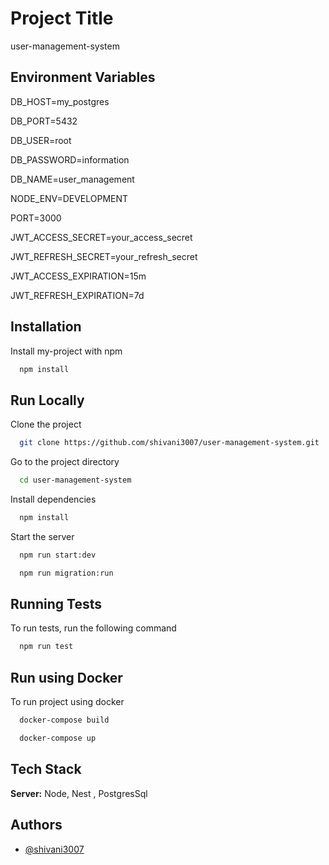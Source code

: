 
# Project Title

user-management-system


## Environment Variables

DB_HOST=my_postgres

DB_PORT=5432

DB_USER=root

DB_PASSWORD=information

DB_NAME=user_management

NODE_ENV=DEVELOPMENT

PORT=3000

JWT_ACCESS_SECRET=your_access_secret

JWT_REFRESH_SECRET=your_refresh_secret

JWT_ACCESS_EXPIRATION=15m

JWT_REFRESH_EXPIRATION=7d


## Installation

Install my-project with npm

```bash
  npm install
```
    
## Run Locally

Clone the project

```bash
  git clone https://github.com/shivani3007/user-management-system.git
```

Go to the project directory

```bash
  cd user-management-system
```

Install dependencies

```bash
  npm install
```

Start the server

```bash
  npm run start:dev
```

```bash
  npm run migration:run
```


## Running Tests

To run tests, run the following command

```bash
  npm run test
```


## Run using Docker

To run project using docker

```bash
  docker-compose build
```


```bash
  docker-compose up
```
## Tech Stack

**Server:** Node, Nest , PostgresSql


## Authors

- [@shivani3007](https://github.com/shivani3007)
